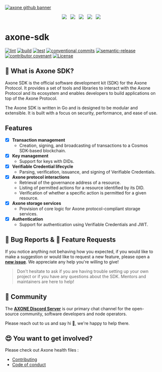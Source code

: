[![axone github banner]([[https://raw.githubusercontent.com/axone-protocol/.github/main/profile/static/axone-banner.png)](https://axone.xyz](https://ibb.co/FkV5Gh2V)](https://ibb.co/FkV5Gh2V))

<p align="center">
  <a href="https://discord.gg/axone"><img src="https://img.shields.io/badge/Discord-7289DA?style=for-the-badge&logo=discord&logoColor=white" /></a> &nbsp;
  <a href="https://www.linkedin.com/company/axone-protocol/"><img src="https://img.shields.io/badge/LinkedIn-0077B5?style=for-the-badge&logo=linkedin&logoColor=white" /></a> &nbsp;
  <a href="https://twitter.com/axonexyz"><img src="https://img.shields.io/badge/Twitter-1DA1F2?style=for-the-badge&logo=twitter&logoColor=white" /></a> &nbsp;
  <a href="https://blog.axone.xyz"><img src="https://img.shields.io/badge/Medium-12100E?style=for-the-badge&logo=medium&logoColor=white" /></a> &nbsp;
  <a href="https://www.youtube.com/channel/UCiOfcTaUyv2Szv4OQIepIvg"><img src="https://img.shields.io/badge/YouTube-FF0000?style=for-the-badge&logo=youtube&logoColor=white" /></a>
</p>

# axone-sdk

[![lint](https://img.shields.io/github/actions/workflow/status/axone-protocol/axone-sdk/lint.yml?branch=main&label=lint&style=for-the-badge&logo=github)](https://github.com/axone-protocol/axone-sdk/actions/workflows/lint.yml)
[![build](https://img.shields.io/github/actions/workflow/status/axone-protocol/axone-sdk/build.yml?label=build&style=for-the-badge&logo=github)](https://github.com/axone-protocol/axone-sdk/actions/workflows/build.yml)
[![test](https://img.shields.io/github/actions/workflow/status/axone-protocol/axone-sdk/test.yml?label=test&style=for-the-badge&logo=github)](https://github.com/axone-protocol/axone-sdk/actions/workflows/test.yml)
[![conventional commits](https://img.shields.io/badge/Conventional%20Commits-1.0.0-yellow.svg?style=for-the-badge&logo=conventionalcommits)](https://conventionalcommits.org)
[![semantic-release](https://img.shields.io/badge/%20%20%F0%9F%93%A6%F0%9F%9A%80-semantic--release-e10079.svg?style=for-the-badge)](https://github.com/semantic-release/semantic-release)
[![contributor covenant](https://img.shields.io/badge/Contributor%20Covenant-2.1-4baaaa.svg?style=for-the-badge)](https://github.com/axone-protocol/.github/blob/main/CODE_OF_CONDUCT.md)
[![License](https://img.shields.io/badge/License-BSD_3--Clause-blue.svg?style=for-the-badge)](https://opensource.org/licenses/BSD-3-Clause)

## 🤔 What is Axone SDK?

Axone SDK is the official software development kit (SDK) for the Axone Protocol. It provides a set of tools and libraries to interact with the Axone Protocol and its ecosystem and enables developers to build applications on top of the Axone Protocol.

The Axone SDK is written in Go and is designed to be modular and extensible. It is built with a focus on security, performance, and ease of use.

## Features

- [x] **Transaction management**
  - Creation, signing, and broadcasting of transactions to a Cosmos SDK-based blockchain.
- [x] **Key management**
  - Support for keys with DIDs.
- [x] **Verifiable Credential lifecycle**
  - Parsing, verification, issuance, and signing of Verifiable Credentials.
- [x] **Axone protocol interactions**
  - Retrieval of the governance address of a resource.
  - Listing of permitted actions for a resource identified by its DID.
  - Verification of whether a specific action is permitted for a given resource.
- [x] **Axone storage services**
  - Provision of core logic for Axone protocol-compliant storage services.
- [x] **Authentication**
  - Support for authentication using Verifiable Credentials and JWT.

## 🐛 Bug Reports & 🌟 Feature Requests

If you notice anything not behaving how you expected, if you would like to make a suggestion or would like
to request a new feature, please open a [**new issue**](https://github.com/axone-protocol/axone-sdk/issues/new/choose). We appreciate any help you're willing to give!

> Don't hesitate to ask if you are having trouble setting up your own project or if you have any questions about the SDK.
> Mentors and maintainers are here to help!

## 🤝 Community

The [**AXONE Discord Server**](https://discord.gg/axone) is our primary chat channel for the open-source community,
software developers and node operators.

Please reach out to us and say hi 👋, we're happy to help there.

## 😍 You want to get involved?

Please check out Axone health files :

- [Contributing](https://github.com/axone-protocol/.github/blob/main/CONTRIBUTING.md)
- [Code of conduct](https://github.com/axone-protocol/.github/blob/main/CODE_OF_CONDUCT.md)
